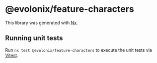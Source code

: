 # @evolonix/feature-characters

This library was generated with [Nx](https://nx.dev).

## Running unit tests

Run `nx test @evolonix/feature-characters` to execute the unit tests via [Vitest](https://vitest.dev/).
